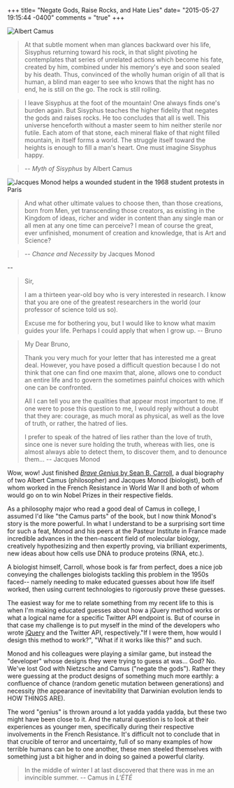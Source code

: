 +++
title= "Negate Gods, Raise Rocks, and Hate Lies"
date= "2015-05-27 19:15:44 -0400"
comments = "true"
+++

![Albert Camus](http://images.popmatters.com/misc_art/r/reprint-albertcamus-650.jpg)

<!-- more -->

>At that subtle moment when man glances backward over his life, Sisyphus returning toward his rock, in that slight pivoting he contemplates that series of unrelated actions which become his fate, created by him, combined under his memory's eye and soon sealed by his death. Thus, convinced of the wholly human origin of all that is human, a blind man eager to see who knows that the night has no end, he is still on the go. The rock is still rolling. 

>I leave Sisyphus at the foot of the mountain! One always finds one's burden again. But Sisyphus teaches the higher fidelity that negates the gods and raises rocks. He too concludes that all is well. This universe henceforth without a master seem to him neither sterile nor futile. Each atom of that stone, each mineral flake of that night filled mountain, in itself forms a world. The struggle itself toward the heights is enough to fill a man's heart. One must imagine Sisyphus happy.

>-- _Myth of Sisyphus_ by Albert Camus

![Jacques Monod helps a wounded student in the 1968 student protests in Paris](https://40.media.tumblr.com/3889bac7a91b0f9a5b373860659c26fb/tumblr_np14xc40mk1qan0sno1_500.jpg)

>And what other ultimate values to choose then, than those creations, born from Men, yet transcending those creators, as existing in the Kingdom of ideas, richer and wider in content than any single man or all men at any one time can perceive? I mean of course the great, ever unfinished, monument of creation and knowledge, that is Art and Science? 

>-- _Chance and Necessity_ by Jacques Monod

--

>Sir, 
>
>I am a thirteen year-old boy who is very interested in research. I know that you are one of the greatest researchers in the world (our professor of science told us so). 
>
>Excuse me for bothering you, but I would like to know what maxim guides your life. Perhaps I could apply that when I grow up. -- Bruno

>My Dear Bruno,
>
>Thank you very much for your letter that has interested me a great deal. However, you have posed a difficult question because I do not think that one can find one maxim that, alone, allows one to conduct an entire life and to govern the sometimes painful choices with which one can be confronted.
> 
>All I can tell you are the qualities that appear most important to me. If one were to pose this question to me, I would reply without a doubt that they are: courage,  as much moral as physical, as well as the love of truth, or rather, the hatred of lies. 
>
>I prefer to speak of the hatred of lies rather than the love of truth, since one is never sure holding the truth, whereas with lies, one is almost always able to detect them, to discover them, and to  denounce them... -- Jacques Monod


Wow, wow! Just finished [_Brave Genius_ by Sean B. Carroll](http://www.amazon.com/Brave-Genius-Philosopher-Adventures-Resistance/dp/0307952347/ref=sr_1_1?ie=UTF8&qid=1432768004&sr=8-1&keywords=brave+genius), a dual biography of two Albert Camus (philosopher) and Jacques Monod (biologist), both of whom worked in the French Resistance in World War II and both of whom would go on to win Nobel Prizes in their respective fields. 

As a philosophy major who read a good deal of Camus in college, I assumed I'd like "the Camus parts" of the book, but I now think Monod's story is the more powerful. In what I understand to be a surprising sort time for such a feat, Monod and his peers at the Pasteur Institute in France made incredible advances in the then-nascent field of molecular biology, creatively hypothesizing and then expertly proving, via brilliant experiments, new ideas about how cells use DNA to produce proteins (RNA, etc.). 

A biologist himself, Carroll, whose book is far from perfect, does a nice job conveying the challenges biologists tackling this problem in the 1950s faced-- namely needing to make educated guesses about how life itself worked, then using current technologies to rigorously prove these guesses. 

The easiest way for me to relate something from my recent life to this is when I'm making educated guesses about how a jQuery method works or what a logical name for a specific Twitter API endpoint is. But of course in that case my challenge is to put myself in the mind of the developers who wrote [jQuery](http://en.wikipedia.org/wiki/JQuery#History) and the Twitter API, respectively."If I were them, how would I design this method to work?", "What if it works like this?" and such. 

Monod and his colleagues were playing a similar game, but instead the "developer" whose designs they were trying to guess at was... God? No. We've lost God with Nietzsche and Camus ("negate the gods"). Rather they were guessing at the product designs of something much more earthly: a confluence of chance (random genetic mutation between generations) and necessity (the appearance of inevitability that Darwinian evolution lends to HOW THINGS ARE). 

The word "genius" is thrown around a lot yadda yadda yadda, but these two might have been close to it. And the natural question is to look at their experiences as younger men, specifically during their respective involvements in the French Resistance. It's difficult not to conclude that in that crucible of terror and uncertainty, full of so many examples of how terrible humans can be to one another, these men steeled themselves with something just a bit higher and in doing so gained a powerful clarity. 

>In the middle of winter I at last discovered that there was in me an invincible summer. 
>-- Camus in _L'ÉTÉ_


